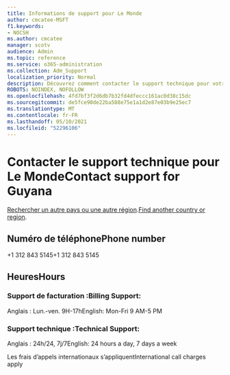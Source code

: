 ```yaml
---
title: Informations de support pour Le Monde
author: cmcatee-MSFT
f1.keywords:
- NOCSH
ms.author: cmcatee
manager: scotv
audience: Admin
ms.topic: reference
ms.service: o365-administration
ms.collection: Adm_Support
localization_priority: Normal
description: Découvrez comment contacter le support technique pour votre pays ou région.
ROBOTS: NOINDEX, NOFOLLOW
ms.openlocfilehash: 4fd7bf3f2d6db7b32fd4dfeccc161ac0d38c15dc
ms.sourcegitcommit: de5fce90de22ba588e75e1a1d2e87e03b9e25ec7
ms.translationtype: MT
ms.contentlocale: fr-FR
ms.lasthandoff: 05/10/2021
ms.locfileid: "52296106"
---
```

# <a name="contact-support-for-guyana"></a><span data-ttu-id="bcb5e-103">Contacter le support technique pour Le Monde</span><span class="sxs-lookup"><span data-stu-id="bcb5e-103">Contact support for Guyana</span></span>

<span data-ttu-id="bcb5e-104">[Rechercher un autre pays ou une autre région](../../business-video/get-help-support.md).</span><span class="sxs-lookup"><span data-stu-id="bcb5e-104">[Find another country or region](../../business-video/get-help-support.md).</span></span>

## <a name="phone-number"></a><span data-ttu-id="bcb5e-105">Numéro de téléphone</span><span class="sxs-lookup"><span data-stu-id="bcb5e-105">Phone number</span></span>
<span data-ttu-id="bcb5e-106">+1 312 843 5145</span><span class="sxs-lookup"><span data-stu-id="bcb5e-106">+1 312 843 5145</span></span>

## <a name="hours"></a><span data-ttu-id="bcb5e-107">Heures</span><span class="sxs-lookup"><span data-stu-id="bcb5e-107">Hours</span></span>
### <a name="billing-support"></a><span data-ttu-id="bcb5e-108">Support de facturation :</span><span class="sxs-lookup"><span data-stu-id="bcb5e-108">Billing Support:</span></span>

<span data-ttu-id="bcb5e-109">Anglais : Lun.-ven. 9H-17h</span><span class="sxs-lookup"><span data-stu-id="bcb5e-109">English: Mon-Fri 9 AM-5 PM</span></span>

### <a name="technical-support"></a><span data-ttu-id="bcb5e-110">Support technique :</span><span class="sxs-lookup"><span data-stu-id="bcb5e-110">Technical Support:</span></span>

<span data-ttu-id="bcb5e-111">Anglais : 24h/24, 7j/7</span><span class="sxs-lookup"><span data-stu-id="bcb5e-111">English: 24 hours a day, 7 days a week</span></span>

<span data-ttu-id="bcb5e-112">Les frais d’appels internationaux s’appliquent</span><span class="sxs-lookup"><span data-stu-id="bcb5e-112">International call charges apply</span></span>
